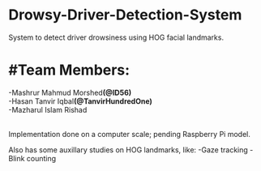# Drowsy-Driver-Detection-System
System to detect driver drowsiness using HOG facial landmarks.

<h1>#Team Members:</h1>
 -Mashrur Mahmud Morshed<b>(@ID56)</b><br>
 -Hasan Tanvir Iqbal<b>(@TanvirHundredOne)</b><br>
-Mazharul Islam Rishad<br>
 <br>

Implementation done on a computer scale; pending Raspberry Pi model.<br>

Also has some auxillary studies on HOG landmarks, like:
-Gaze tracking
-Blink counting

